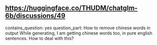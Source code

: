 ## https://huggingface.co/THUDM/chatglm-6b/discussions/49

contains_question: yes
question_part: How to remove chinese words in output
While generating, I am getting chinese words too, in pure english sentences. How to deal with this?